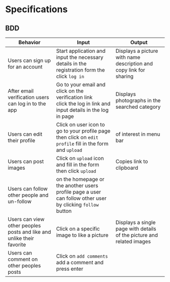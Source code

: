 # Specifications


## BDD
| Behavior            | Input                         | Output                        |
| ------------------- | ----------------------------- | ----------------------------- |
| Users can sign up for an account | Start application and input the necessary details in the registration form the click `log in` | Displays a picture with name description and copy link for sharing |
| After email verification users can log in to the app |Go to your email and click on the verification link <br> click the log in link and input details in the log in page| Displays photographs in the searched category |
| Users can edit their profile | Click on user icon to go to your profile page then click on `edit profile` fill in the form and `upload`| of interest in menu bar | Displays photographs of chosen location |
|  Users can post images | Click on `upload` icon and fill in the form then click `upload` | Copies link to clipboard |
| Users can follow other people and un-follow| on the homepage or the another users profile page a user can follow other user by clicking `follow` button| |
| Users can view other peoples posts and like and unlike their favorite | Click on a specific image to like a picture | Displays a single page with details of the picture and related images |
|Users can comment on other peoples posts| Click on `add comments` add a comment and press enter | |
